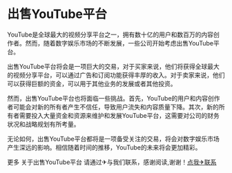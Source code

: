 # 出售YouTube平台

YouTube是全球最大的视频分享平台之一，拥有数十亿的用户和数百万的内容创作者。然而，随着数字娱乐市场的不断发展，一些公司开始考虑出售YouTube平台。

出售YouTube平台将会是一项巨大的交易，对于买家来说，他们将获得全球最大的视频分享平台，可以通过广告和订阅功能获得丰厚的收入。对于卖家来说，他们可以获得巨额的资金，可以用于其他业务的发展或者其他投资。

然而，出售YouTube平台也将面临一些挑战。首先，YouTube的用户和内容创作者可能会对新的所有者产生不信任，导致用户流失和内容质量下降。其次，新的所有者需要投入大量资金和资源来维护和发展YouTube平台，这需要对公司的财务状况和战略规划有所考量。

无论如何，出售YouTube平台都将是一项备受关注的交易，将会对数字娱乐市场产生深远的影响。相信随着时间的推移，YouTube的未来将会更加精彩。

更多 关于出售YouTube平台 请通过✈与我们联系，感谢阅读,谢谢！[点我✈联系](https://ads.k02.cc)